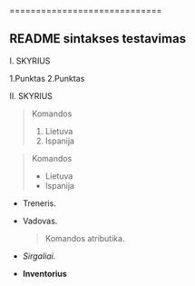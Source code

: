 =============================
## README sintakses testavimas

I. SKYRIUS

   1.Punktas
   2.Punktas

II. SKYRIUS

>Komandos
>
><ol>
>   <li>Lietuva</li>
>   <li>Ispanija</li>
></ol>

>Komandos
><ul>
>   <li>Lietuva</li>
>   <li>Ispanija</li>
></ul>

* Treneris.
* Vadovas.

    > Komandos atributika.

* *Sirgaliai.*
* **Inventorius**
